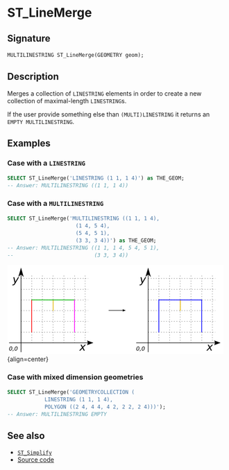 # ST_LineMerge

## Signature

```sql
MULTILINESTRING ST_LineMerge(GEOMETRY geom);
```

## Description

Merges a collection of `LINESTRING` elements in order to create a new collection of maximal-length `LINESTRING`s. 

If the user provide something else than `(MULTI)LINESTRING` it returns an `EMPTY MULTILINESTRING`.

## Examples

### Case with a `LINESTRING`

```sql
SELECT ST_LineMerge('LINESTRING (1 1, 1 4)') as THE_GEOM;
-- Answer: MULTILINESTRING ((1 1, 1 4)) 
```

### Case with a `MULTILINESTRING`

```sql
SELECT ST_LineMerge('MULTILINESTRING ((1 1, 1 4), 
  				      (1 4, 5 4), 
  				      (5 4, 5 1), 
  				      (3 3, 3 4))') as THE_GEOM;
-- Answer: MULTILINESTRING ((1 1, 1 4, 5 4, 5 1), 
--                          (3 3, 3 4)) 
```
![](./ST_LineMerge_1.png){align=center}

### Case with mixed dimension geometries

```sql
SELECT ST_LineMerge('GEOMETRYCOLLECTION (
			LINESTRING (1 1, 1 4), 
			POLYGON ((2 4, 4 4, 4 2, 2 2, 2 4)))');
-- Answer: MULTILINESTRING EMPTY
```

## See also

* [`ST_Simplify`](../ST_Simplify)
* <a href="https://github.com/orbisgis/h2gis/blob/master/h2gis-functions/src/main/java/org/h2gis/functions/spatial/aggregate/ST_LineMerge.java" target="_blank">Source code</a>
